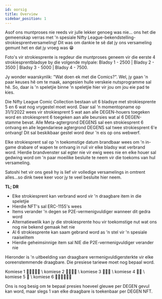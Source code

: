 ```yaml
---
id: oorsig
title: Overview
sidebar_position: 1
---
```


Asof ons muntproses nie reeds vir julle lekker genoeg was nie... ons het die gemeenskap verras met 'n spesiale Nifty League-bekendstelling-strokiesprentversameling! Dit was om dankie te sê dat jy ons versameling gemunt het en dat jy vroeg was 😁

Foto's vir strokiesprente is regdeur die muntproses geneem vir die eerste 4 strokiesprentbladsye by die volgende mylpale: Bladsy 1 - 2500 | Bladsy 2 - 3500 | Bladsy 3 - 5000 | Bladsy 4 - 7500.

Jy wonder waarskynlik: "Wat doen ek met die Comics?". Wel, jy gaan 'n paar keuses hê om te maak, aangesien hulle verskeie nutsprogramme sal hê. So, daar is 'n speletjie binne 'n speletjie hier vir jou om jou eie pad te kies.

Die Nifty League Comic Collection bestaan uit 6 bladsye met strokiesprente 5 en 6 wat nog vrygestel moet word. Daar sal 'n momentopname op 31/1/2022 wees vir strokiesprent 5 wat aan alle DEGEN-houers toegeken word en strokiesprent 6 toegeken aan alle beursies wat al 6 DEGEN-stamme bevat. Alle Meta-agtergrond DEGENS sal een strokiesprent 6 ontvang en alle legendariese agtergrond DEGENS sal twee strokiesprent 6'e ontvang! Dit sal beskikbaar gestel word deur 'n eis op ons webwerf.

Elke strokiesprent sal op 'n toekomstige datum brandbaar wees om 'n in-game drabare of wapen te ontvang in ruil vir elke bladsy wat verbrand word. Hierdie brandvenster sal egter nie vir ewig wees nie en elke houer sal gedwing word om 'n paar moeilike besluite te neem vir die toekoms van hul versameling.

Satoshi het vir ons gesê hy is lief vir volledige versamelings in omtrent alles…so dink twee keer voor jy te veel besluite hier neem.

**TL; DR**

- Elke strokiesprent kan verbrand word vir 'n draagbare item in die speletjie
- Hierdie NFT's sal ERC-1155's wees
- Items verander 'n degen se P2E-vermenigvuldiger wanneer dit gedra word
- Alternatiewelik kan jy die strokiesprente hou vir toekomstige nut wat ons nog nie bekend gemaak het nie
- Al 6 strokiesprente kan saam gebrand word as 'n stel vir 'n spesiale raaiselitem
- Hierdie geheimsinnige item sal NIE die P2E-vermenigvuldiger verander nie

Hieronder is 'n uitbeelding van draagbare vermenigvuldigersterkte vir elke ooreenstemmende draagbare. Die presiese tariewe moet nog bepaal word.

Komiese 1 💪💪💪💪💪 \ komiese 2 💪💪💪💪 \ komiese 3 💪💪💪 \ komiese 4 💪💪 \ komiese 5 💪 \ komiese 6 💪💪💪💪💪💪


Ons is nog besig om te bepaal presies hoeveel gleuwe per DEGEN gevul kan word, maar slegs 1 van elke draagbare is toekenbaar per DEGEN NFT. 
